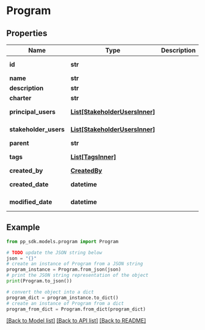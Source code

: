 # Program


## Properties

Name | Type | Description | Notes
------------ | ------------- | ------------- | -------------
**id** | **str** |  | [optional] [readonly] 
**name** | **str** |  | 
**description** | **str** |  | [optional] 
**charter** | **str** |  | [optional] 
**principal_users** | [**List[StakeholderUsersInner]**](StakeholderUsersInner.md) |  | [optional] [readonly] 
**stakeholder_users** | [**List[StakeholderUsersInner]**](StakeholderUsersInner.md) |  | [optional] [readonly] 
**parent** | **str** |  | [optional] 
**tags** | [**List[TagsInner]**](TagsInner.md) |  | [optional] [readonly] 
**created_by** | [**CreatedBy**](CreatedBy.md) |  | [optional] 
**created_date** | **datetime** |  | [optional] [readonly] 
**modified_date** | **datetime** |  | [optional] [readonly] 

## Example

```python
from pp_sdk.models.program import Program

# TODO update the JSON string below
json = "{}"
# create an instance of Program from a JSON string
program_instance = Program.from_json(json)
# print the JSON string representation of the object
print(Program.to_json())

# convert the object into a dict
program_dict = program_instance.to_dict()
# create an instance of Program from a dict
program_from_dict = Program.from_dict(program_dict)
```
[[Back to Model list]](../README.md#documentation-for-models) [[Back to API list]](../README.md#documentation-for-api-endpoints) [[Back to README]](../README.md)



